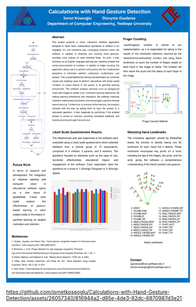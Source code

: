 ![Alt Text](ismet-köseoğlu-poster.png)


https://github.com/ismetkoseoglu/Calculations-with-Hand-Gesture-Detection/assets/26057340/816944a2-d95e-4de3-82dc-6870987d3e21

